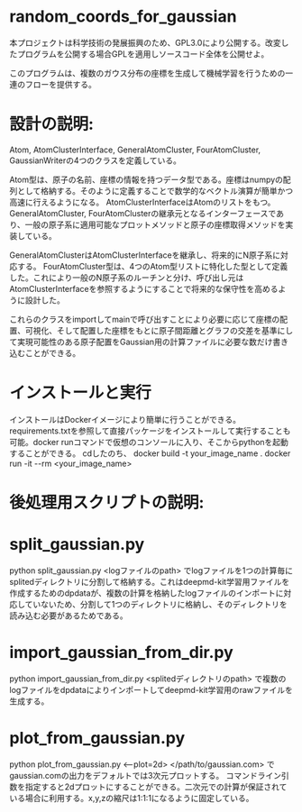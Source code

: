 # random_coords_for_gaussian
本プロジェクトは科学技術の発展振興のため、GPL3.0により公開する。改変したプログラムを公開する場合GPLを適用しソースコード全体を公開せよ。

このプログラムは、複数のガウス分布の座標を生成して機械学習を行うための一連のフローを提供する。

# 設計の説明:
Atom, AtomClusterInterface, GeneralAtomCluster, FourAtomCluster, GaussianWriterの4つのクラスを定義している。

Atom型は、原子の名前、座標の情報を持つデータ型である。座標はnumpyの配列として格納する。そのように定義することで数学的なベクトル演算が簡単かつ高速に行えるようになる。
AtomClusterInterfaceはAtomのリストをもつ。GeneralAtomCluster, FourAtomClusterの継承元となるインターフェースであり、一般の原子系に適用可能なプロットメソッドと原子の座標取得メソッドを実装している。

GeneralAtomClusterはAtomClusterInterfaceを継承し、将来的にN原子系に対応する。
FourAtomCluster型は、4つのAtom型リストに特化した型として定義した。これにより一般のN原子系のルーチンと分け、呼び出し元はAtomClusterInterfaceを参照するようにすることで将来的な保守性を高めるように設計した。

これらのクラスをimportしてmainで呼び出すことにより必要に応じて座標の配置、可視化、そして配置した座標をもとに原子間距離とグラフの交差を基準にして実現可能性のある原子配置をGaussian用の計算ファイルに必要な数だけ書き込むことができる。

# インストールと実行
インストールはDockerイメージにより簡単に行うことができる。requirements.txtを参照して直接パッケージをインストールして実行することも可能。docker runコマンドで仮想のコンソールに入り、そこからpythonを起動することができる。
cdしたのち、
docker build -t your_image_name .
docker run -it --rm <your_image_name>
# 後処理用スクリプトの説明:

# split_gaussian.py

python split_gaussian.py <logファイルのpath> でlogファイルを1つの計算毎にsplitedディレクトリに分割して格納する。これはdeepmd-kit学習用ファイルを作成するためのdpdataが、複数の計算を格納したlogファイルのインポートに対応していないため、分割して1つのディレクトリに格納し、そのディレクトリを読み込む必要があるためである。

# import_gaussian_from_dir.py

python import_gaussian_from_dir.py <splitedディレクトリのpath> で複数のlogファイルをdpdataによりインポートしてdeepmd-kit学習用のrawファイルを生成する。

# plot_from_gaussian.py

python plot_from_gaussian.py <--plot=2d> </path/to/gaussian.com>  でgaussian.comの出力をデフォルトでは3次元プロットする。
コマンドライン引数を指定すると2dプロットにすることができる。二次元での計算が保証されている場合に利用する。x,y,zの縮尺は1:1:1になるように固定している。

